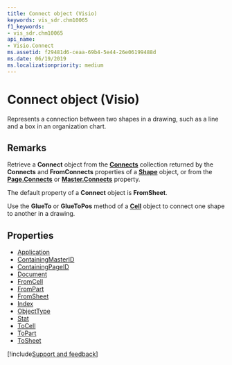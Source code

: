 ```yaml
---
title: Connect object (Visio)
keywords: vis_sdr.chm10065
f1_keywords:
- vis_sdr.chm10065
api_name:
- Visio.Connect
ms.assetid: f29481d6-ceaa-69b4-5e44-26e06199488d
ms.date: 06/19/2019
ms.localizationpriority: medium
---
```



# Connect object (Visio)

Represents a connection between two shapes in a drawing, such as a line and a box in an organization chart.


## Remarks

Retrieve a **Connect** object from the **[Connects](Visio.Connects.md)** collection returned by the **Connects** and **FromConnects** properties of a **[Shape](visio.shape.md)** object, or from the **[Page.Connects](visio.page.connects.md)** or **[Master.Connects](visio.master.connects.md)** property.

The default property of a **Connect** object is **FromSheet**.

Use the **GlueTo** or **GlueToPos** method of a **[Cell](visio.cell.md)** object to connect one shape to another in a drawing.


## Properties

- [Application](Visio.Connect.Application.md)
- [ContainingMasterID](Visio.Connect.ContainingMasterID.md)
- [ContainingPageID](Visio.Connect.ContainingPageID.md)
- [Document](Visio.Connect.Document.md)
- [FromCell](Visio.Connect.FromCell.md)
- [FromPart](Visio.Connect.FromPart.md)
- [FromSheet](Visio.Connect.FromSheet.md)
- [Index](Visio.Connect.Index.md)
- [ObjectType](Visio.Connect.ObjectType.md)
- [Stat](Visio.Connect.Stat.md)
- [ToCell](Visio.Connect.ToCell.md)
- [ToPart](Visio.Connect.ToPart.md)
- [ToSheet](Visio.Connect.ToSheet.md)


[!include[Support and feedback](~/includes/feedback-boilerplate.md)]